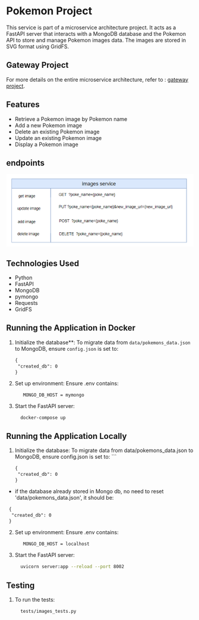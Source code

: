 # Pokemon Project

This service is part of a microservice architecture project. It acts as a FastAPI server that interacts with a MongoDB database and the Pokemon API to store and manage Pokemon images data. The images are stored in SVG format using GridFS.

## Gateway Project
For more details on the entire microservice architecture, refer to :
[gateway project](https://github.com/Janamawasy/getaway-poke-service/tree/master).

## Features

- Retrieve a Pokemon image by Pokemon name
- Add a new Pokemon image
- Delete an existing Pokemon image
- Update an existing Pokemon image
- Display a Pokemon image

## endpoints
![Description of the image](/images-endpoint.png)


## Technologies Used

- Python
- FastAPI
- MongoDB
- pymongo
- Requests
- GridFS


## Running the Application in Docker
1. Initialize the database**: To migrate data from `data/pokemons_data.json` to MongoDB, ensure `config.json` is set to:
   ```
   {
    "created_db": 0
   }
   ```
2. Set up environment: Ensure .env contains:
   ```
      MONGO_DB_HOST = mymongo
   ```

1. Start the FastAPI server:
    ```sh
      docker-compose up
    ```


## Running the Application Locally
1. Initialize the database: To migrate data from data/pokemons_data.json to MongoDB, ensure config.json is set to:   ```
   ```
   {
    "created_db": 0
   }
   ```
  - if the database already stored in Mongo db, no need to reset 'data/pokemons_data.json', it should be:
  ```
   {
    "created_db": 0
   }
   ```
2. Set up environment: Ensure .env contains:
   ```
      MONGO_DB_HOST = localhost
   ```

1. Start the FastAPI server:
    ```sh
      uvicorn server:app --reload --port 8002
    ```

## Testing

1. To run the tests:
    ```
      tests/images_tests.py
    ```


